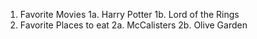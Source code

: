 1. Favorite Movies
  1a. Harry Potter
  1b. Lord of the Rings
2. Favorite Places to eat
  2a. McCalisters 
  2b. Olive Garden
